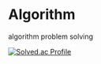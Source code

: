 # Algorithm
algorithm problem solving

[![Solved.ac Profile](http://mazassumnida.wtf/api/v2/generate_badge?boj=haneoljc)](https://solved.ac/haneoljc/)
